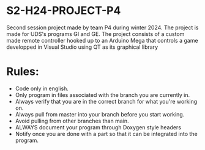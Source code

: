 # S2-H24-PROJECT-P4
Second session project made by team P4 during winter 2024. The project is made for UDS's programs GI and GE. The project consists of a custom made remote controller hooked up to an Arduino Mega that controls a game developped in Visual Studio using QT as its graphical library

# Rules:
- Code only in english.
- Only program in files associated with the branch you are currently in.
- Always verify that you are in the correct branch for what you're working on.
- Always pull from master into your branch before you start working.
- Avoid pulling from other branches than main.
- ALWAYS document your program through Doxygen style headers
- Notify once you are done with a part so that it can be integrated into the program.
